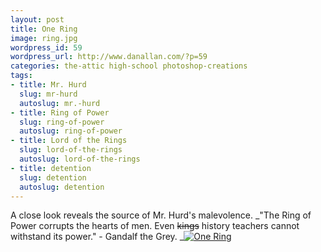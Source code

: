 ```yaml
---
layout: post
title: One Ring
image: ring.jpg
wordpress_id: 59
wordpress_url: http://www.danallan.com/?p=59
categories: the-attic high-school photoshop-creations
tags:
- title: Mr. Hurd
  slug: mr-hurd
  autoslug: mr.-hurd
- title: Ring of Power
  slug: ring-of-power
  autoslug: ring-of-power
- title: Lord of the Rings
  slug: lord-of-the-rings
  autoslug: lord-of-the-rings
- title: detention
  slug: detention
  autoslug: detention
---
```


A close look reveals the source of Mr. Hurd's malevolence.
_"The Ring of Power corrupts the hearts of men.  Even <span style="text-decoration: line-through;">kings</span> history teachers cannot withstand its power." - Gandalf the Grey. _[![](http://www.danallan.com/wp-content/uploads/2008/08/ring.jpg "One Ring")](http://www.danallan.com/wp-content/uploads/2008/08/ring.jpg)
